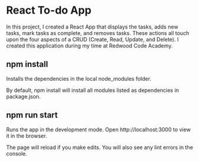 # React To-do App

In this project, I created a React App that displays the tasks, adds new tasks, mark tasks as complete, and removes tasks. These actions all touch upon the four aspects of a CRUD (Create, Read, Update, and Delete). I created this application during my time at Redwood Code Academy. 

## npm install
Installs the dependencies in the local node_modules folder.

By default, npm install will install all modules listed as dependencies in package.json.

## npm run start
Runs the app in the development mode. Open http://localhost:3000 to view it in the browser.

The page will reload if you make edits. You will also see any lint errors in the console.
